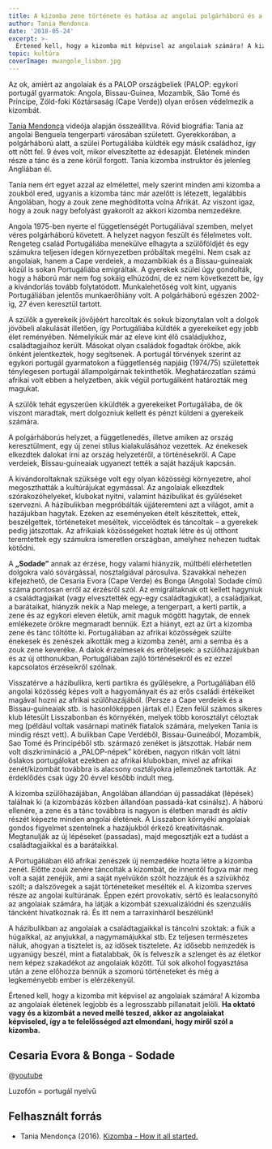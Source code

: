 ```yaml
---
title: A kizomba zene története és hatása az angolai polgárháború és a luzofón afrikaiak Portugáliába való kivándorlása alatt
author: Tania Mendonca
date: '2018-05-24'
excerpt: >-
  Értened kell, hogy a kizomba mit képvisel az angolaiak számára! A kizomba az angolaiak életének legjobb és a legrosszabb pillanatait jelöli. Ha oktató vagy és a kizombát a neved mellé teszed, akkor az angolaiakat képviseled, így a te felelősséged azt elmondani, hogy miről szól a kizomba.
topic: kultúra
coverImage: mwangole_lisbon.jpg
---
```


Az ok, amiért az angolaiak és a PALOP országbeliek (PALOP: egykori portugál gyarmatok: Angola, Bissau-Guinea, Mozambik, São Tomé és Príncipe, Zöld-foki Köztársaság (Cape Verde)) olyan erősen védelmezik a kizombát.

[Tania Mendonça](https://www.facebook.com/tania.mendonca.work) videója alapján összeállítva. Rövid biográfia: Tania az angolai Benguela tengerparti városában született. Gyerekkorában, a polgárháború alatt, a szülei Portugáliába küldték egy másik családhoz, így ott nőtt fel. 9 éves volt, mikor elveszítette az édesapját. Életének minden része a tánc és a zene körül forgott. Tania kizomba instruktor és jelenleg Angliában él.

Tania nem ért egyet azzal az elmélettel, mely szerint minden ami kizomba a zoukból ered, ugyanis a kizomba tánc már azelőtt is létezett, legalábbis Angolában, hogy a zouk zene meghódította volna Afrikát. Az viszont igaz, hogy a zouk nagy befolyást gyakorolt az akkori kizomba nemzedékre.

Angola 1975-ben nyerte el függetlenségét Portugáliával szemben, melyet véres polgárháború követett. A helyzet nagyon feszült és félelmetes volt. Rengeteg család Portugáliába menekülve elhagyta a szülőföldjét és egy számukra teljesen idegen környezetben próbáltak megélni. Nem csak az angolaiak, hanem a Cape verdeiek, a mozambikiak és a Bissau-guineaiak közül is sokan Portugáliába emigráltak. A gyerekek szülei úgy gondolták, hogy a háború már nem fog sokáig elhúzódni, de ez nem következett be, így a kivándorlás tovább folytatódott. Munkalehetőség volt kint, ugyanis Portugáliában jelentős munkaerőhiány volt. A polgárháború egészen 2002-ig, 27 éven keresztül tartott.

A szülők a gyerekeik jövőjéért harcoltak és sokuk bizonytalan volt a dolgok jövőbeli alakulását illetően, így Portugáliába küldték a gyerekeiket egy jobb élet reményében. Némelyikük már az eleve kint élő családjukhoz, családtagjaihoz került. Másokat olyan családok fogadtak örökbe, akik önként jelentkeztek, hogy segítsenek. A portugál törvények szerint az egykori portugál gyarmatokon a függetlenség napjáig (1974/75) születettek ténylegesen portugál állampolgárnak tekinthetők. Meghatározatlan számú afrikai volt ebben a helyzetben, akik végül portugálként határozták meg magukat.

A szülők tehát egyszerűen kiküldték a gyerekeiket Portugáliába, de ők viszont maradtak, mert dolgozniuk kellett és pénzt küldeni a gyerekeik számára.

A polgárháborús helyzet, a függetlenedés, illetve amiken az ország keresztülment, egy új zenei stílus kialakulásához vezettek. Az énekesek elkezdtek dalokat írni az ország helyzetéről, a történésekről. A Cape verdeiek, Bissau-guineaiak ugyanezt tették a saját hazájuk kapcsán.

A kivándoroltaknak szüksége volt egy olyan közösségi környezetre, ahol megoszthatták a kultúrájukat egymással. Az angolaiak elkezdtek szórakozóhelyeket, klubokat nyitni, valamint házibulikat és gyűléseket szervezni. A házibulikban megpróbálták újjáteremteni azt a világot, amit a hazájukban hagytak. Ezeken az eseményeken ételt készítettek, ettek, beszélgettek, történeteket meséltek, viccelődtek és táncoltak – a gyerekek pedig játszottak. Az afrikaiak közösségeket hoztak létre és új otthont teremtettek egy számukra ismeretlen országban, amelyhez nehezen tudtak kötődni.

A **„Sodade”** annak az érzése, hogy valami hiányzik, múltbéli elérhetetlen dolgokra való sóvárgással, nosztalgiával párosulva. Szavakkal nehezen kifejezhető, de Cesaria Evora (Cape Verde) és Bonga (Angola) Sodade című száma pontosan erről az érzésről szól. Az emigráltaknak ott kellett hagyniuk a családtagjaikat (vagy elvesztették egy-egy családtagjukat), a családjaikat, a barátaikat, hiányzik nekik a Nap melege, a tengerpart, a kerti partik, a zene és az egykori eleven életük, amit maguk mögött hagytak, de ennek emlékezete örökre megmaradt bennük. Ezt a hiányt, ezt az űrt a kizomba zene és tánc töltötte ki. Portugáliában az afrikai közösségek szülte énekesek és zenészek alkották meg a kizomba zenét, ami a semba és a zouk zene keveréke. A dalok érzelmesek és erőteljesek: a szülőhazájukban és az új otthonukban, Portugáliában zajló történésekről és ez ezzel kapcsolatos érzéseikről szólnak.

Visszatérve a házibulikra, kerti partikra és gyűlésekre, a Portugáliában élő angolai közösség képes volt a hagyományait és az erős családi értékeiket magával hozni az afrikai szülőhazájából. (Persze a Cape verdeiek és a Bissau-guineaiak stb. is hasonlóképpen jártak el.) Ezen felül számos sikeres klub létesült Lisszabonban és környékén, melyek több korosztályt céloztak meg (például voltak vasárnapi matinék fiatalok számára, melyeken Tania is mindig részt vett). A bulikban Cape Verdéből, Bissau-Guineából, Mozambik, Sao Tomé és Principéből stb. származó zenéket is játszottak. Habár nem volt diszkrimináció a „PALOP-népek” körében, nagyon ritkán volt látni őslakos portugálokat ezekben az afrikai klubokban, mivel az afrikai zenét/kizombát továbbra is alacsony osztályokra jellemzőnek tartották. Az érdeklődés csak úgy 20 évvel később indult meg.

A kizomba szülőhazájában, Angolában állandóan új passadákat (lépések) találnak ki (a kizombázás közben állandóan passadá-kat csinálsz). A háború ellenére, a zene és a tánc továbbra is nagyon is életben maradt és aktív részét képezte minden angolai életének. A Lisszabon környéki angolaiak gondos figyelmet szentelnek a hazájukból érkező kreativitásnak. Megtanulják az új lépéseket (passadas), majd megosztják ezt a tudást a családtagjaikkal és a barátaikkal.

A Portugáliában élő afrikai zenészek új nemzedéke hozta létre a kizomba zenét. Előtte zouk zenére táncolták a kizombát, de innentől fogva már meg volt a saját zenéjük, ami a saját nyelvükön szólt hozzájuk és a szívükhöz szólt; a dalszövegek a saját történeteiket mesélték el. A kizomba szerves része az angolai kultúrának. Éppen ezért provokatív, sértő és lealacsonyító az angolaiak számára, ha látják a kizombát szexualizálódni és szenzuális táncként hivatkoznak rá. És itt nem a tarraxinháról beszélünk!

A házibulikban az angolaiak a családtagjaikkal is táncolni szoktak: a fiúk a húgaikkal, az anyjukkal, a nagymamájukkal stb. Ez teljesen természetes náluk, ahogyan a tisztelet is, az idősek tisztelete. Az idősebb nemzedék is ugyanúgy beszél, mint a fiatalabbak, ők is felveszik a szlenget és az életkor nem képez szakadékot az angolaiak között. Túl sok alkohol fogyasztása után a zene előhozza bennük a szomorú történeteket és még a legkeményebb ember is elérzékenyül.

Értened kell, hogy a kizomba mit képvisel az angolaiak számára! A kizomba az angolaiak életének legjobb és a legrosszabb pillanatait jelöli. **Ha oktató vagy és a kizombát a neved mellé teszed, akkor az angolaiakat képviseled, így a te felelősséged azt elmondani, hogy miről szól a kizomba.**


## Cesaria Evora & Bonga - Sodade

@[youtube](d5tZBNPLE10)


Luzofón = portugál nyelvű

## Felhasznált forrás

* Tania Mendonça (2016). [Kizomba - How it all started.](https://www.youtube.com/watch?v=10UtJW2Rkl8)